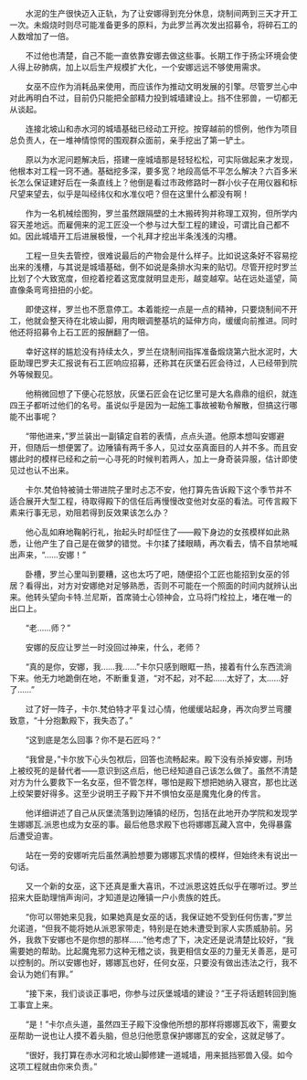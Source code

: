 　　水泥的生产很快迈入正轨，为了让安娜得到充分休息，烧制间两到三天才开工一次。未煅烧时则尽可能准备更多的原料，为此罗兰再次发出招募令，将碎石工的人数增加了一倍。

　　不过他也清楚，自己不能一直依靠安娜去做这些事。长期工作于扬尘环境会使人得上矽肺病，加上以后生产规模扩大化，一个安娜远远不够使用需求。

　　女巫不应作为消耗品来使用，而应该作为推动文明发展的引擎。尽管罗兰心中对此再明白不过，目前仍只能把全部精力投到城墙建设上。挡不住邪兽，一切都无从谈起。

　　连接北坡山和赤水河的城墙基础已经动工开挖。按穿越前的惯例，他作为项目总负责人，在一堆神情惊愕的围观群众面前，亲手挖出了第一铲土。

　　原以为水泥问题解决后，搭建一座城墙那是轻轻松松，可实际做起来才发现，他根本对工程一窍不通。基础挖多深，要多宽？地段高低不平怎么解决？六百多米长怎么保证建好后在一条直线上？他倒是看过市政修路时一群小伙子在用仪器和标尺望来望去，似乎是叫经纬仪和水准仪吧？但在这里什么都没有啊！

　　作为一名机械绘图狗，罗兰虽然跟隔壁的土木搬砖狗并称理工双狗，但所学内容天差地远。而雇佣来的泥工匠没一个参与过大型工程的建设，可谓比自己都不如。因此城墙开工后进展极慢，一个礼拜才挖出半条浅浅的沟槽。

　　工程一旦失去管控，很难说最后的产物会是什么样子。比如说这条好不容易挖出来的浅槽，与其说是城墙基础，倒不如说是条排水沟来的贴切。尽管开挖时罗兰比划了个大致宽度，但挖着挖着这宽度就明显走形，越变越窄。站在远处遥望，简直像条弯弯扭扭的小蛇。

　　即使这样，罗兰也不愿意停工。本着能挖一点是一点的精神，只要烧制间不开工，他就会整天待在北坡山脚，用肉眼调整基坑的延伸方向，缓缓向前推进。同时他还将招募令上石工匠的报酬翻了一倍。

　　幸好这样的尴尬没有持续太久，罗兰在烧制间指挥准备煅烧第六批水泥时，大臣助理巴罗夫汇报说有石工匠响应招募，还称其在灰堡石匠会待过，人已经带到院外等候觐见。

　　他稍微回想了下便心花怒放，灰堡石匠会在记忆里可是大名鼎鼎的组织，就连四王子都听过他们的名号。虽说似乎是因为一起施工事故被勒令解散，但搞这行哪能不出事呢？

　　“带他进来，”罗兰装出一副镇定自若的表情，点点头道。他原本想叫安娜避开，但随后一想便罢了。边陲镇有两千多人，见过女巫真面目的人并不多。而且安娜此时的模样已经和之前一心寻死的时候判若两人，加上一身奇装异服，估计即使见过也认不出来。

　　卡尔.梵伯特被骑士带进院子里时忐忑不安，他打算先告诉殿下这个季节并不适合展开大型工程，待取得殿下的信任后再慢慢改变他对女巫的看法。可传言殿下素来行事无忌，劝阻若得到反效果该怎么办？

　　他心乱如麻地鞠躬行礼，抬起头时却怔住了——殿下身边的女孩模样如此熟悉，让他产生了自己是在做梦的错觉。卡尔揉了揉眼睛，再次看去，情不自禁地喊出声来，“……安娜！”

　　卧槽，罗兰心里叫到要糟，这也太巧了吧，随便招个工匠也能招到女巫的邻居？看得出，对方对安娜绝对足够熟悉，否则不可能在一个照面的时间内就辨认出来。他转头望向卡特.兰尼斯，首席骑士心领神会，立马将门栓拉上，堵在唯一的出口上。

　　“老……师？”

　　安娜的反应让罗兰一时没回过神来，什么，老师？

　　“真的是你，安娜，我……我……”卡尔只感到眼眶一热，接着有什么东西流淌下来。他无力地跪倒在地，不断重复道，“对不起，对不起……太好了，太……好了……”

　　过了好一阵子，卡尔.梵伯特才平复过心情，他缓缓站起身，再次向罗兰弯腰致意，“十分抱歉殿下，我失态了。”

　　“这到底是怎么回事？你不是石匠吗？”

　　“我曾是，”卡尔放下心头包袱后，回答也流畅起来。殿下没有杀掉安娜，刑场上被绞死的是替代者——意识到这点后，他已经知道自己该怎么做了。虽然不清楚对方为什么要救下一名女巫，但不管怎样，哪怕是殿下想把她纳入寝宫，那也比送上绞架要好得多。这至少说明王子殿下并不惧怕女巫是魔鬼化身的传言。

　　他详细讲述了自己从灰堡流落到边陲镇的经历，包括在此地开办学院和发现学生娜娜瓦.派恩也成为女巫的事。最后他恳求殿下也将娜娜瓦藏入宫中，免得暴露后遭受迫害。

　　站在一旁的安娜听完后虽然满脸想要为娜娜瓦求情的模样，但始终未有说出一句话。

　　又一个新的女巫，这下还真是重大喜讯，不过派恩这姓氏似乎在哪听过。罗兰招来大臣助理悄声询问，才知道是边陲镇一户小贵族的姓氏。

　　“你可以带她来见我，如果她真是女巫的话，我保证她不受到任何伤害，”罗兰允诺道，“但我不能将她从派恩家带走，特别是在她未遭受到家人实质威胁前。另外，我救下安娜也不是你想的那样……”他考虑了下，决定还是说清楚比较好，“我需要她的帮助。比起魔鬼邪力这种无稽之谈，我更相信女巫的力量无关善恶，是可以控制的。所以安娜也好，娜娜瓦也好，任何女巫，只要没有做出违法之行，我不会认为她们有罪。”

　　“接下来，我们谈谈正事吧，你参与过灰堡城墙的建设？”王子将话题转回到施工事宜上来。

　　“是！”卡尔点头道，虽然四王子殿下没像他所想的那样将娜娜瓦收下，需要女巫帮助一说也让人摸不着头脑，但总归他愿意保护娜娜瓦的安全，这就足够了。

　　“很好，我打算在赤水河和北坡山脚修建一道城墙，用来抵挡邪兽入侵。如今这项工程就由你来负责。”
